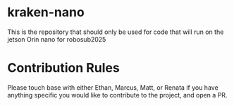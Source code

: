 # kraken-nano
This is the repository that should only be used for code that will run on the jetson Orin nano for robosub2025

# Contribution Rules
Please touch base with either Ethan, Marcus, Matt, or Renata if you have anything specific you would like to contribute to the project, and open a PR.